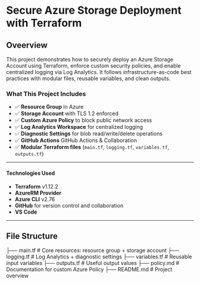 # Secure Azure Storage Deployment with Terraform

## Oveerview

This project demonstrates how to securely deploy an Azure Storage Account using Terraform, enforce custom security policies, and enable centralized logging via Log Analytics. It follows infrastructure-as-code best practices with modular files, reusable variables, and clean outputs.

### What This Project Includes

- ✅ **Resource Group** in Azure
- ✅ **Storage Account** with TLS 1.2 enforced
- ✅ **Custom Azure Policy** to block public network access
- ✅ **Log Analytics Workspace** for centralized logging
- ✅ **Diagnostic Settings** for blob read/write/delete operations
- ✅ **GitHub Actions** GitHub Actions & Collaboration
- ✅ **Modular Terraform files** (`main.tf`, `logging.tf`, `variables.tf`, `outputs.tf`)

---

#### Technologies Used

- **Terraform** v1.12.2
- **AzureRM Provider** 
- **Azure CLI** v2.76
- **GitHub** for version control and collaboration
-  **VS Code** 

---

## File Structure

├── main.tf           # Core resources: resource group + storage account
├── logging.tf        # Log Analytics + diagnostic settings
├── variables.tf      # Reusable input variables
├── outputs.tf        # Useful output values
├── policy.md         # Documentation for custom Azure Policy
├── README.md         # Project overview
